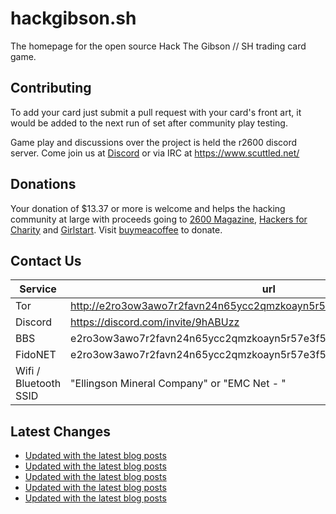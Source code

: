 # hackgibson.sh
The homepage for the open source Hack The Gibson // SH trading card game.


## Contributing

To add your card just submit a pull request with your card's front art, it would be added to the next run of set after community play testing.

Game play and discussions over the project is held the r2600 discord server. Come join us at [Discord](https://discord.com/invite/9hABUzz) or via IRC at https://www.scuttled.net/


## Donations

Your donation of $13.37 or more is welcome and helps the hacking community at large with proceeds going to [2600 Magazine](https://2600.com/), [Hackers for Charity](https://hackersforcharity.org) and [Girlstart](https://girlstart.org).  Visit [buymeacoffee](https://www.buymeacoffee.com/hackgibson.sh) to donate.


## Contact Us

Service | url
-|-
Tor | http://e2ro3ow3awo7r2favn24n65ycc2qmzkoayn5r57e3f56nvjwdcgg32ad.onion
Discord | https://discord.com/invite/9hABUzz
BBS | e2ro3ow3awo7r2favn24n65ycc2qmzkoayn5r57e3f56nvjwdcgg32ad.onion:23
FidoNET | e2ro3ow3awo7r2favn24n65ycc2qmzkoayn5r57e3f56nvjwdcgg32ad.onion:24554
Wifi / Bluetooth SSID | "Ellingson Mineral Company" or "EMC Net - <fidonet address>"

## Latest Changes
<!-- BLOG-POST-LIST:START -->
- [Updated with the latest blog posts](https://github.com/DFW2600/hackgibson.sh/commit/eccef9c3224e1be4407357d2f3ba020b6b3f8814)
- [Updated with the latest blog posts](https://github.com/DFW2600/hackgibson.sh/commit/d12ac72d92b8d86653757386f2efd8fea5347e4c)
- [Updated with the latest blog posts](https://github.com/DFW2600/hackgibson.sh/commit/26e9437d7043c6b522c2fdbc3a99b27455ec0341)
- [Updated with the latest blog posts](https://github.com/DFW2600/hackgibson.sh/commit/d2fd7b5b3f22490d5b061b75c5de857f8ec1b5e2)
- [Updated with the latest blog posts](https://github.com/DFW2600/hackgibson.sh/commit/35637662db8c100364e340a88e51140953e3f43e)
<!-- BLOG-POST-LIST:END -->
